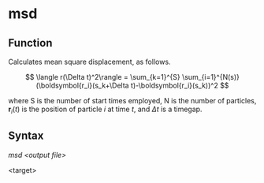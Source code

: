 <h1>msd</h1>
<h2>Function</h2>

Calculates mean square displacement, as follows.

$$  \langle r(\Delta t)^2\rangle = \sum_{k=1}^{S} \sum_{i=1}^{N(s)} (\boldsymbol{r_i}(s_k+\Delta t)-\boldsymbol{r_i}(s_k))^2   $$

where S is the number of start times employed, N is the number of particles, $\boldsymbol{r}_i(t)$ is the position of particle $i$ at time $t$, and $\Delta t$ is a timegap.

<h2>Syntax</h2>

_msd \<output file\>_

\<target\>


